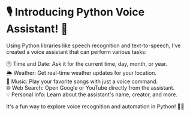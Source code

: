 # 🎙️ Introducing Python Voice Assistant! 🐍


Using Python libraries like speech recognition and text-to-speech, I've created a voice assistant that can perform various tasks:

🕒 Time and Date: Ask it for the current time, day, month, or year.<br>
🌦️ Weather: Get real-time weather updates for your location.<br>
🎵 Music: Play your favorite songs with just a voice command.<br>
🌐 Web Search: Open Google or YouTube directly from the assistant.<br>
💡 Personal Info: Learn about the assistant's name, creator, and more.<br>

It's a fun way to explore voice recognition and automation in Python! 🐍💬
